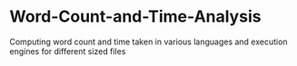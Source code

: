 # Word-Count-and-Time-Analysis
Computing word count and time taken in various languages and execution engines for different sized files
